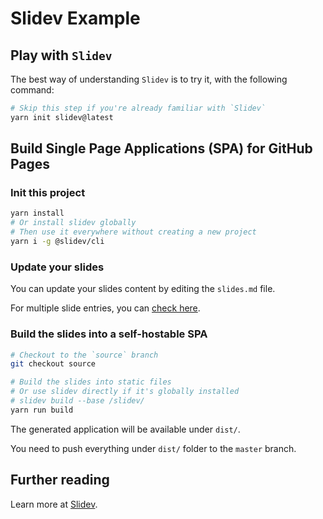 # Slidev Example

## Play with `Slidev`

The best way of understanding `Slidev` is to try it, with the following command:

```bash
# Skip this step if you're already familiar with `Slidev`
yarn init slidev@latest
```

## Build Single Page Applications (SPA) for GitHub Pages

### Init this project

```bash
yarn install
# Or install slidev globally
# Then use it everywhere without creating a new project
yarn i -g @slidev/cli
```

### Update your slides

You can update your slides content by editing the `slides.md` file.

For multiple slide entries, you can [check here](./pages/multiple-entries.md).

### Build the slides into a self-hostable SPA

```bash
# Checkout to the `source` branch
git checkout source

# Build the slides into static files
# Or use slidev directly if it's globally installed
# slidev build --base /slidev/
yarn run build
```

The generated application will be available under `dist/`.

You need to push everything under `dist/` folder to the `master` branch.

## Further reading

Learn more at [Slidev](https://sli.dev).

